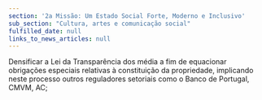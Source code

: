 ```yaml
---
section: '2a Missão: Um Estado Social Forte, Moderno e Inclusivo'
sub_section: "Cultura, artes e comunicação social"
fulfilled_date: null
links_to_news_articles: null
---
```


Densificar a Lei da Transparência dos média a fim de equacionar obrigações especiais relativas à constituição da propriedade, implicando neste processo outros reguladores setoriais como o Banco de Portugal, CMVM, AC;